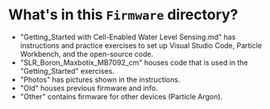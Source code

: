 # What's in this `Firmware` directory?
- "Getting_Started with Cell-Enabled Water Level Sensing.md" has instructions and practice exercises to set up Visual Studio Code, Particle Workbench, and the open-source code.
- "SLR_Boron_Maxbotix_MB7092_cm" houses code that is used in the "Getting_Started" exercises.
- "Photos" has pictures shown in the instructions.
- "Old" houses previous firmware and info.
- "Other" contains firmware for other devices (Particle Argon).
